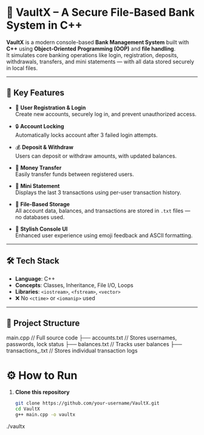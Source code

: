 # 💼 VaultX – A Secure File-Based Bank System in C++

**VaultX** is a modern console-based **Bank Management System** built with **C++** using **Object-Oriented Programming (OOP)** and **file handling**.  
It simulates core banking operations like login, registration, deposits, withdrawals, transfers, and mini statements — with all data stored securely in local files.

---

## 🔑 Key Features

- 👤 **User Registration & Login**  
  Create new accounts, securely log in, and prevent unauthorized access.

- 🔒 **Account Locking**  
  Automatically locks account after 3 failed login attempts.

- 💰 **Deposit & Withdraw**  
  Users can deposit or withdraw amounts, with updated balances.

- 🔁 **Money Transfer**  
  Easily transfer funds between registered users.

- 🧾 **Mini Statement**  
  Displays the last 3 transactions using per-user transaction history.

- 📂 **File-Based Storage**  
  All account data, balances, and transactions are stored in `.txt` files — no databases used.

- 🎨 **Stylish Console UI**  
  Enhanced user experience using emoji feedback and ASCII formatting.

---

## 🛠 Tech Stack

- **Language**: C++  
- **Concepts**: Classes, Inheritance, File I/O, Loops  
- **Libraries**: `<iostream>`, `<fstream>`, `<vector>`  
- ❌ No `<ctime>` or `<iomanip>` used

---

## 📁 Project Structure

main.cpp // Full source code
├── accounts.txt // Stores usernames, passwords, lock status
├── balances.txt // Tracks user balances
├── transactions_<user>.txt // Stores individual transaction logs
# ⚙️ How to Run

1. **Clone this repository**  
   ```bash
   git clone https://github.com/your-username/VaultX.git
   cd VaultX
   g++ main.cpp -o vaultx
./vaultx
